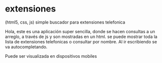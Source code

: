 # extensiones
(html5, css, js) simple buscador para extensiones telefonica

Hola, este es una aplicación super sencilla, donde se hacen consultas a un arreglo, a través de js y son mostradas en un html.
se puede mostrar toda la lista de extensiones telefonicas o consultar por nombre. Al ir escribiendo se va autocompletando.

Puede ser visualizada en dispositivos mobiles
